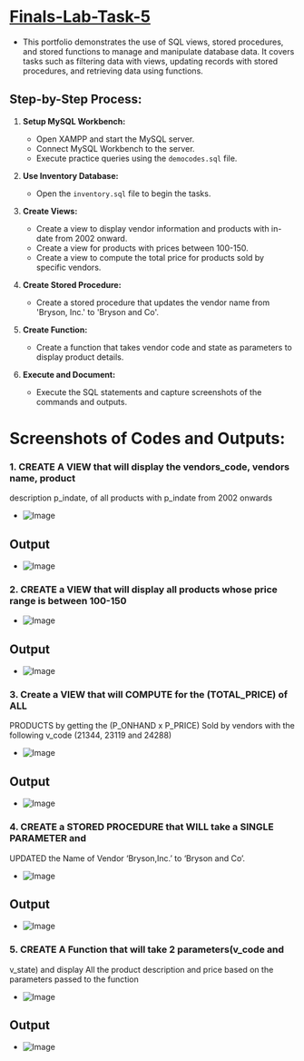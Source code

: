 # [Finals-Lab-Task-5]((https://github.com/user-attachments/files/20102685/Soguilon.Carl.Asnef.B.FINALS5.EDM.SQL.docx))
- This portfolio demonstrates the use of SQL views, stored procedures, and stored functions to manage and manipulate database data. It covers tasks such as filtering data with views, updating records with stored procedures, and retrieving data using functions.

## Step-by-Step Process:
1. **Setup MySQL Workbench:**

   * Open XAMPP and start the MySQL server.
   * Connect MySQL Workbench to the server.
   * Execute practice queries using the `democodes.sql` file.

2. **Use Inventory Database:**

   * Open the `inventory.sql` file to begin the tasks.

3. **Create Views:**

   * Create a view to display vendor information and products with in-date from 2002 onward.
   * Create a view for products with prices between 100-150.
   * Create a view to compute the total price for products sold by specific vendors.

4. **Create Stored Procedure:**

   * Create a stored procedure that updates the vendor name from 'Bryson, Inc.' to 'Bryson and Co'.

5. **Create Function:**

   * Create a function that takes vendor code and state as parameters to display product details.

6. **Execute and Document:**

   * Execute the SQL statements and capture screenshots of the commands and outputs.

# Screenshots of Codes and Outputs:
### 1. CREATE A VIEW that will display the vendors_code, vendors name, product
description p_indate, of all products with p_indate from 2002 onwards
- ![Image](https://github.com/user-attachments/assets/936efb6b-d2f6-4883-be4e-1c543882a7a6)

## Output
- ![Image](https://github.com/user-attachments/assets/450af108-05d1-499e-902a-aca579f8a400)

### 2. CREATE a VIEW that will display all products whose price range is between 100-150
- ![Image](https://github.com/user-attachments/assets/112c89dc-beb1-4e6b-8aa1-a2d6ff922ef9)

## Output
- ![Image](https://github.com/user-attachments/assets/4e3d6e94-881a-4b9a-a7a6-a07dbc98cc3e)

### 3. Create a VIEW that will COMPUTE for the (TOTAL_PRICE) of ALL
PRODUCTS by getting the (P_ONHAND x P_PRICE) Sold by vendors with
the following v_code (21344, 23119 and 24288)
- ![Image](https://github.com/user-attachments/assets/5d8ae890-7b78-4220-9830-e8d864f17142)
## Output
- ![Image](https://github.com/user-attachments/assets/38b9f98c-dd3b-40b9-82fb-29c3afc66f53)

### 4. CREATE a STORED PROCEDURE that WILL take a SINGLE PARAMETER and
UPDATED the Name of Vendor ‘Bryson,Inc.’ to ‘Bryson and Co’.
- ![Image](https://github.com/user-attachments/assets/67b2f998-dc9f-4cdd-829d-f16ecfcb0a4b)
## Output
- ![Image](https://github.com/user-attachments/assets/523c4353-5e20-4b0a-98b4-51f73339471b)

### 5. CREATE A Function that will take 2 parameters(v_code and
v_state) and display All the product description and price based on
the parameters passed to the function
- ![Image](https://github.com/user-attachments/assets/447f52bb-16dc-44ba-ba2f-fd92e20ecb13)
## Output
- ![Image](https://github.com/user-attachments/assets/fbfc6956-a0da-402b-aa3e-da48c4da2dea)
